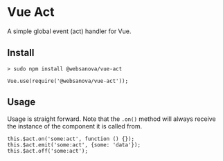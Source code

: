 # Vue Act

A simple global event (act) handler for Vue.


## Install

~~~
> sudo npm install @websanova/vue-act
~~~    

~~~
Vue.use(require('@websanova/vue-act'));
~~~


## Usage

Usage is straight forward. Note that the `.on()` method will always receive the instance of the component it is called from.

~~~
this.$act.on('some:act', function () {});
this.$act.emit('some:act', {some: 'data'});
this.$act.off('some:act');
~~~